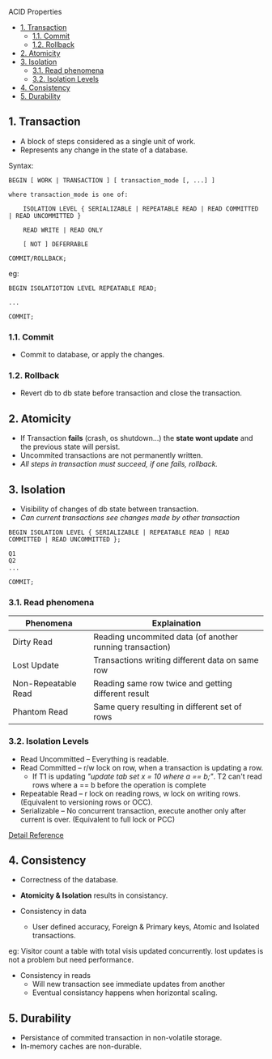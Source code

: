 ACID Properties

- [1. Transaction](#1-transaction)
  - [1.1. Commit](#11-commit)
  - [1.2. Rollback](#12-rollback)
- [2. Atomicity](#2-atomicity)
- [3. Isolation](#3-isolation)
  - [3.1. Read phenomena](#31-read-phenomena)
  - [3.2. Isolation Levels](#32-isolation-levels)
- [4. Consistency](#4-consistency)
- [5. Durability](#5-durability)


## 1. Transaction
- A block of steps considered as a single unit of work.
- Represents any change in the state of a database.

Syntax:
```
BEGIN [ WORK | TRANSACTION ] [ transaction_mode [, ...] ]

where transaction_mode is one of:

    ISOLATION LEVEL { SERIALIZABLE | REPEATABLE READ | READ COMMITTED | READ UNCOMMITTED }

    READ WRITE | READ ONLY

    [ NOT ] DEFERRABLE

COMMIT/ROLLBACK;
```
eg: 
```
BEGIN ISOLATIOTION LEVEL REPEATABLE READ;

...

COMMIT;
```
### 1.1. Commit 
- Commit to database, or apply the changes.
### 1.2. Rollback
- Revert db to db state before transaction and close the transaction.

## 2. Atomicity
- If Transaction **fails** (crash, os shutdown...) the **state wont update** and the previous state will persist.
- Uncommited transactions are not permanently written.
- _All steps in transaction must succeed, if one fails, rollback._

## 3. Isolation
- Visibility of changes of db state between transaction.
- _Can current transactions see changes made by other transaction_

```
BEGIN ISOLATION LEVEL { SERIALIZABLE | REPEATABLE READ | READ COMMITTED | READ UNCOMMITTED };

Q1
Q2
...

COMMIT;
```

### 3.1. Read phenomena
| Phenomena           | Explaination                                             |
| ------------------- | -------------------------------------------------------- |
| Dirty Read          | Reading uncommited data (of another running transaction) |
| Lost Update         | Transactions writing different data on same row          |
| Non-Repeatable Read | Reading same row twice and getting different result      |
| Phantom Read        | Same query resulting in different set of rows            |

### 3.2. Isolation Levels
- Read Uncommitted – Everything is readable.
- Read Committed – r/w lock on row, when a transaction is updating a row.
  - If T1 is updating _"update tab set x = 10 where a == b;"_. T2 can't read rows where a == b before the operation is complete
- Repeatable Read – r lock on reading rows, w lock on writing rows. (Equivalent to versioning rows or OCC).
- Serializable – No concurrent transaction, execute another only after current is over. (Equivalent to full lock or PCC)

[Detail Reference](https://www.geeksforgeeks.org/transaction-isolation-levels-dbms/)

## 4. Consistency
- Correctness of the database.
- **Atomicity \& Isolation** results in consistancy.

- Consistency in data
  - User defined accuracy, Foreign \& Primary keys, Atomic and Isolated transactions.

eg: Visitor count a table with total visis updated concurrently. lost updates is not a problem but need performance.
- Consistency in reads
  - Will new transaction see immediate updates from another 
  - Eventual consistancy happens when horizontal scaling.

## 5. Durability
- Persistance of commited transaction in non-volatile storage.
- In-memory caches are non-durable.


